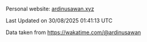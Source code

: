 Personal website: [ardinusawan.xyz](https://ardinusawan.xyz)

<!--START_SECTION:waka-->

 Last Updated on 30/08/2025 01:41:13 UTC
<!--END_SECTION:waka-->
Data taken from https://wakatime.com/@ardinusawan
